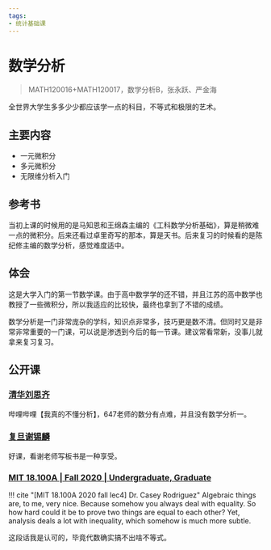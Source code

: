 ```yaml
---
tags:
- 统计基础课
---
```


# 数学分析
> MATH120016+MATH120017，数学分析B，张永跃、严金海

全世界大学生多多少少都应该学一点的科目，不等式和极限的艺术。

## 主要内容

- 一元微积分
- 多元微积分
- 无限维分析入门

## 参考书
当初上课的时候用的是马知恩和王绵森主编的《工科数学分析基础》，算是稍微难一点的微积分。后来还看过卓里奇写的那本，算是天书。后来复习的时候看的是陈纪修主编的数学分析，感觉难度适中。

## 体会
这是大学入门的第一节数学课。由于高中数学学的还不错，并且江苏的高中数学也教授了一些微积分，所以我适应的比较快，最终也拿到了不错的成绩。

数学分析是一门非常庞杂的学科，知识点非常多，技巧更是数不清。但同时又是非常非常重要的一门课，可以说是渗透到今后的每一节课。建议常看常新，没事儿就拿来复习复习。



## 公开课

### [清华刘思齐](https://www.bilibili.com/video/BV1F7411L7LS)

哔哩哔哩【我真的不懂分析】，647老师的数分有点难，并且没有数学分析一。

### [复旦谢锡麟](https://space.bilibili.com/589977552/channel/series)

好课，看谢老师写板书是一种享受。

### [MIT 18.100A | Fall 2020 | Undergraduate, Graduate](https://ocw.mit.edu/courses/18-100a-real-analysis-fall-2020/)

!!! cite "[MIT 18.100A 2020 fall lec4] Dr. Casey Rodriguez"
    Algebraic things are, to me, very nice. Because somehow you always deal with equality. So how hard could it be to prove two things are equal to each other? Yet, analysis deals a lot with inequality, which somehow is much more subtle.

这段话我是认可的，毕竟代数确实搞不出啥不等式。